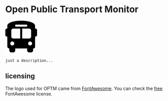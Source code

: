 # Open Public Transport Monitor

![OPTM][optm-logo]

    just a description...


## licensing

The logo used for OPTM came from [FontAwesome](https://fontawesome.com). You
can check the [free][fa-free-license] FontAwesome license.

[optm-logo]: assets/logo-100.png
[fa-free-license]: https://fontawesome.com/license/free
